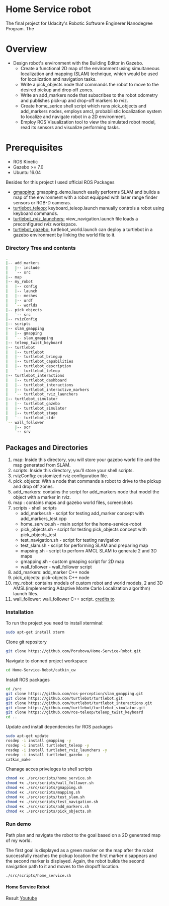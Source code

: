 # Home Service robot

The final project for Udacity's Robotic Software Enginerer Nanodegree Program. The 

# Overview
- Design robot's environment with the Building Editor in Gazebo.
  -  Create a functional 2D map of the environment using simultaneous localization and mapping (SLAM) technique, which would be used for localization and navigation tasks. 
  - Write a pick_objects node that commands the robot to move to the desired pickup and drop off zones.
  - Write an add_markers node that subscribes to the robot odometry and publishes pick-up and drop-off markers to rviz.
  - Create home_serice shell script which runs pick_objects and  add_markers nodes, employs amcl, probabilistic localization system to localize and navigate robot in a 2D environment. 
  - Employ ROS Visualization tool to view the simulated robot model, read its sensors and visualize performing tasks.

# Prerequisites

  - ROS Kinetic
  - Gazebo >= 7.0
  - Ubuntu 16.04


Besides for this project I used official ROS Packages
 - [gmapping:](http://wiki.ros.org/gmapping) gmapping_demo.launch easily performs SLAM and builds a map of the environment with a robot equipped with laser range finder sensors or RGB-D cameras.
 - [turtlebot_teleop:](http://wiki.ros.org/turtlebot_teleop) keyboard_teleop.launch  manually controls a robot using keyboard commands.
- [turtlebot_rviz_launchers:](http://wiki.ros.org/turtlebot_rviz_launchers) view_navigation.launch file loads a preconfigured rviz workspace.
- [turtlebot_gazebo:](http://wiki.ros.org/turtlebot_gazebo) turtlebot_world.launch can deploy a turtlebot in a gazebo environment by linking the world file to it.

### Directory Tree and contents

```sh
.
|-- add_markers
|   |-- include
|   `-- src
|-- map
|-- my_robot
|   |-- config
|   |-- launch
|   |-- meshes
|   |-- urdf
|   `-- worlds
|-- pick_objects
|   `-- src
|-- rvizConfig
|-- scripts
|-- slam_gmapping
|   |-- gmapping
|   `-- slam_gmapping
|-- teleop_twist_keyboard
|-- turtlebot
|   |-- turtlebot
|   |-- turtlebot_bringup
|   |-- turtlebot_capabilities
|   |-- turtlebot_description
|   `-- turtlebot_teleop
|-- turtlebot_interactions
|   |-- turtlebot_dashboard
|   |-- turtlebot_interactions
|   |-- turtlebot_interactive_markers
|   `-- turtlebot_rviz_launchers
|-- turtlebot_simulator
|   |-- turtlebot_gazebo
|   |-- turtlebot_simulator
|   |-- turtlebot_stage
|   `-- turtlebot_stdr
`-- wall_follower
    |-- scr
    `-- srv

```
## Packages and Directories
1. map: Inside this directory, you will store your gazebo world file and the map generated from SLAM.
2. scripts: Inside this directory, you’ll store your shell scripts.
3. rvizConfig:  customized rviz configuration file.
4. pick_objects: With a node that commands a robot to drive to the pickup and drop off zones.
5. add_markers: contains the script for add_markers node that model the object with a marker in rviz.
6. map : contains maps and gazebo world files, screenshots 
7. scripts - shell scripts
    - add_marker.sh - script for testing add_marker concept with add_markers_test.cpp
     - home_service.sh - main script for the home-service-robot
    - pick_objects.sh - script for testing pick_objects concept with pick_objects_test
    - test_navigation.sh - script for testing navigation
    - test_slam.sh - script for performing SLAM and preparing map
    - mapsing.sh - script to perform AMCL SLAM to generate 2 and 3D maps
    - gmapping.sh - custom gmaping script for 2D map
    - wall_follower - wall_follower script
8. add_markers: add_marker C++ node
9. pick_objects: pick-objects C++ node
10. my_robot: contains models of custom robot and world models, 2 and 3D AMSL(implementing Adaptive Monte Carlo Localization algorithm) launch files.
11. wall_follower: wall_follower C++ script. [credits to](https://github.com/udacity/RoboND-PathPlanning)



### Installation


To run the project you need to install xterminal:

```sh
sudo apt-get install xterm
```

Clone git repository
```sh
git clone https://github.com/Porubova/Home-Service-Robot.git
```

Navigate to clonned project workspace
```sh
cd Home-Service-Robot/catkin_cw
```

Install  ROS packages
```sh
cd /src
git clone https://github.com/ros-perception/slam_gmapping.git  
git clone https://github.com/turtlebot/turtlebot.git  
git clone https://github.com/turtlebot/turtlebot_interactions.git  
git clone https://github.com/turtlebot/turtlebot_simulator.git
git clone https://github.com/ros-teleop/teleop_twist_keyboard
cd ..
```
Update and install dependencies for ROS packages
```sh
sudo apt-get update
rosdep -i install gmapping -y
rosdep -i install turtlebot_teleop -y
rosdep -i install turtlebot_rviz_launchers -y
rosdep -i install turtlebot_gazebo -y
catkin_make
```

Chanage acces priveleges to shell scripts 
```sh
chmod +x ./src/scripts/home_service.sh
chmod +x ./src/scripts/wall_follower.sh
chmod +x ./src/scripts/gmapping.sh
chmod +x ./src/scripts/mapping.sh
chmod +x ./src/scripts/test_slam.sh
chmod +x ./src/scripts/test_navigation.sh
chmod +x ./src/scripts/add_markers.sh
chmod +x ./src/scripts/pick_objects.sh
```
### Run demo
Path plan and navigate the robot to the goal based on a 2D generated map of my world.

The first goal is displayed as a green marker on the map after the robot successfully reaches the pickup location the first marker disappears and the second marker is displayed. Again, the robot builds the second navigation path to it and moves to the dropoff location.

```sh
./src/scripts/home_service.sh
```

#### Home Service Robot

Result [Youtube](https://youtube.com)

